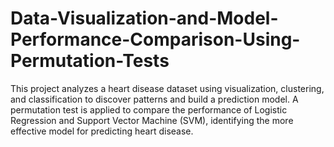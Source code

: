 # Data-Visualization-and-Model-Performance-Comparison-Using-Permutation-Tests
This project analyzes a heart disease dataset using visualization, clustering, and classification to discover patterns and build a prediction model. A permutation test is applied to compare the performance of Logistic Regression and Support Vector Machine (SVM), identifying the more effective model for predicting heart disease.

